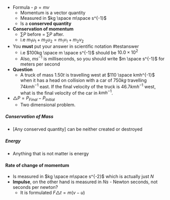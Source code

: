 - Formula - $p=mv$
	- Momentum is a vector quantity
	- Measured in $kg \space m\space s^{-1}$
	- Is a **conserved quantity**
- **Conservation of momentum**
	- $\sum\limits P$ before = $\sum\limits P$ after.
	- i.e $m_{1}u_{1}+m_{2}u_{2}=m_{1}v_{1}+m_{2}v_{2}$ 
- You **must** put your answer in scientific notation #testanswer 
	- i.e $100kg \space m \space s^{-1}$ should be $10.0 \times 10^{2}$
	- Also, $ms^{-1}$ is milliseconds, so you should write $m \space s^{-1}$ for meters per second
- **Question**
	- A truck of mass $1.50t$ is travelling west at $110 \space kmh^{-1}$ when it has a head on collision with a car of $750kg$ travelling $74 kmh^{-1}$ east. If the final velocity of the truck is $46.7kmh^{-1}$ west, what is the final velocity of the car in $kmh^{-1}$.
- $\triangle P=P_{Final}-P_{Initial}$
	- Two dimensional problem.

##### Conservation of Mass
- [Any conserved quantity] can be neither created or destroyed

##### Energy
- Anything that is not matter is energy

#### Rate of change of momentum
- Is measured in $kg \space m\space s^{-2}$ which is actually just $N$
- **Impulse**, on the other hand is measured in $Ns$ - Newton seconds, not seconds per newton?
	- It is formulated $F\triangle t=m(v-u)$
